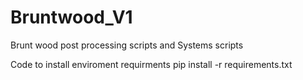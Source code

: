 # Bruntwood_V1
Brunt wood post processing scripts and Systems scripts

Code to install enviroment requirments 
pip install -r requirements.txt

